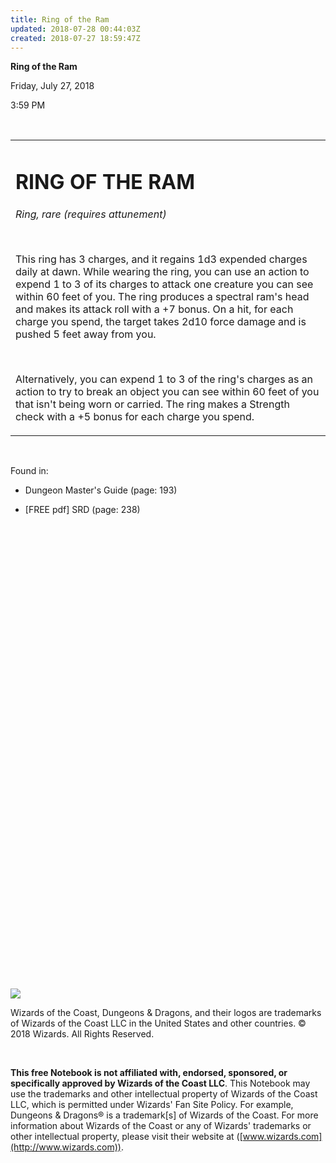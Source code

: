```yaml
---
title: Ring of the Ram
updated: 2018-07-28 00:44:03Z
created: 2018-07-27 18:59:47Z
---
```


**Ring of the Ram**

Friday, July 27, 2018

3:59 PM

 

<table><tbody><tr class="odd"><td><h1 id="ring-of-the-ram"><strong>RING OF THE RAM</strong></h1><p><em>Ring, rare (requires attunement)</em></p><p> </p><p>This ring has 3 charges, and it regains 1d3 expended charges daily at dawn. While wearing the ring, you can use an action to expend 1 to 3 of its charges to attack one creature you can see within 60 feet of you. The ring produces a spectral ram's head and makes its attack roll with a +7 bonus. On a hit, for each charge you spend, the target takes 2d10 force damage and is pushed 5 feet away from you.</p><p> </p><p>Alternatively, you can expend 1 to 3 of the ring's charges as an action to try to break an object you can see within 60 feet of you that isn't being worn or carried. The ring makes a Strength check with a +5 bonus for each charge you spend.</p></td></tr></tbody></table>

 

Found in:

-   Dungeon Master's Guide (page: 193)

-   \[FREE pdf\] SRD (page: 238)

 

 

 

 

 

 

 

 

 

 

 

 

 

 

 

 

 

 

 

 

 

 

 

 

![](tmp\media\image1.png)

Wizards of the Coast, Dungeons & Dragons, and their logos are trademarks of Wizards of the Coast LLC in the United States and other countries. © 2018 Wizards. All Rights Reserved.

 

**This free Notebook is not affiliated with, endorsed, sponsored, or specifically approved by Wizards of the Coast LLC**. This Notebook may use the trademarks and other intellectual property of Wizards of the Coast LLC, which is permitted under Wizards' Fan Site Policy. For example, Dungeons & Dragons® is a trademark\[s\] of Wizards of the Coast. For more information about Wizards of the Coast or any of Wizards' trademarks or other intellectual property, please visit their website at ([www.wizards.com](http://www.wizards.com)).
